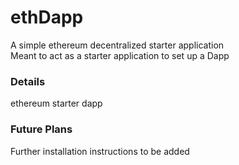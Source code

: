 # ethDapp
A simple ethereum decentralized starter application  
Meant to act as a starter application to set up a Dapp  
  
### Details  
ethereum starter dapp  
  
### Future Plans  
Further installation instructions to be added  
